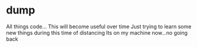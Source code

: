 # dump
All things code...
This will become useful over time
Just trying to learn some new things during this time of distancing
Its on my machine now...no going back